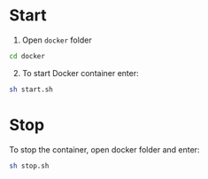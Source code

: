 # Start

1. Open `docker` folder

```bash
cd docker
```

2. To start Docker container enter:

```bash
sh start.sh
```

# Stop

To stop the container, open docker folder and enter:

```bash
sh stop.sh
```
